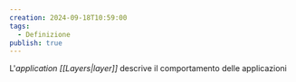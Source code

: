 ```yaml
---
creation: 2024-09-18T10:59:00
tags:
  - Definizione
publish: true
---
```

L'*application [[Layers|layer]]* descrive il comportamento delle applicazioni